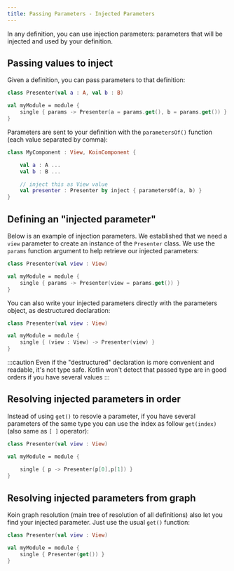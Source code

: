 ```yaml
---
title: Passing Parameters - Injected Parameters
---
```


In any definition, you can use injection parameters: parameters that will be injected and used by your definition.

## Passing values to inject

Given a definition, you can pass parameters to that definition:

```kotlin
class Presenter(val a : A, val b : B)

val myModule = module {
    single { params -> Presenter(a = params.get(), b = params.get()) }
}
```

Parameters are sent to your definition with the `parametersOf()` function (each value separated by comma):

```kotlin
class MyComponent : View, KoinComponent {

    val a : A ...
    val b : B ... 

    // inject this as View value
    val presenter : Presenter by inject { parametersOf(a, b) }
}
```

## Defining an "injected parameter"

Below is an example of injection parameters. We established that we need a `view` parameter to create an instance of the `Presenter` class. We use the `params` function argument  to help retrieve our injected parameters:

```kotlin
class Presenter(val view : View)

val myModule = module {
    single { params -> Presenter(view = params.get()) }
}
```

You can also write your injected parameters directly with the parameters object, as destructured declaration:

```kotlin
class Presenter(val view : View)

val myModule = module {
    single { (view : View) -> Presenter(view) }
}
```

:::caution
 Even if the "destructured" declaration is more convenient and readable, it's not type safe. Kotlin won't detect that passed type are in good orders if you have several values
:::

## Resolving injected parameters in order

Instead of using `get()` to resovle a parameter, if you have several parameters of the same type you can use the index as follow `get(index)` (also same as `[ ]` operator):

```kotlin
class Presenter(val view : View)

val myModule = module {
    
    single { p -> Presenter(p[0],p[1]) }
}
```

## Resolving injected parameters from graph

Koin graph resolution (main tree of resolution of all definitions) also let you find your injected parameter. Just use the usual `get()` function:

```kotlin
class Presenter(val view : View)

val myModule = module {
    single { Presenter(get()) }
}
```


